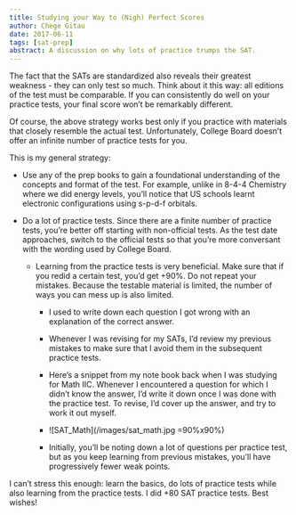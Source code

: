 ```yaml
---
title: Studying your Way to (Nigh) Perfect Scores
author: Chege Gitau
date: 2017-06-11
tags: [sat-prep]
abstract: A discussion on why lots of practice trumps the SAT.
---
```


The fact that the SATs are standardized also reveals their greatest weakness - they can only test so much. Think about it this way: all editions of the test must be comparable. If you can consistently do well on your practice tests, your final score won’t be remarkably different.

Of course, the above strategy works best only if you practice with materials that closely resemble the actual test. Unfortunately, College Board doesn’t offer an infinite number of practice tests for you.

This is my general strategy:

* Use any of the prep books to gain a foundational understanding of the concepts and format of the test. For example, unlike in 8-4-4 Chemistry where we did energy levels, you’ll notice that US schools learnt electronic configurations using s-p-d-f orbitals.

* Do a lot of practice tests. Since there are a finite number of practice tests, you’re better off starting with non-official tests. As the test date approaches, switch to the official tests so that you’re more conversant with the wording used by College Board.

  * Learning from the practice tests is very beneficial. Make sure that if you redid a certain test, you’d get +90%. Do not repeat your mistakes. Because the testable material is limited, the number of ways you can mess up is also limited.

    * I used to write down each question I got wrong with an explanation of the correct answer.

    * Whenever I was revising for my SATs, I’d review my previous mistakes to make sure that I avoid them in the subsequent practice tests.

    * Here’s a snippet from my note book back when I was studying for Math IIC. Whenever I encountered a question for which I didn’t know the answer, I’d write it down once I was done with the practice test. To revise, I’d cover up the answer, and try to work it out myself.

    * ![SAT_Math](/images/sat_math.jpg =90%x90%)

    * Initially, you’ll be noting down a lot of questions per practice test, but as you keep learning from previous mistakes, you’ll have progressively fewer weak points.

I can’t stress this enough: learn the basics, do lots of practice tests while also learning from the practice tests. I did +80 SAT practice tests. Best wishes!
